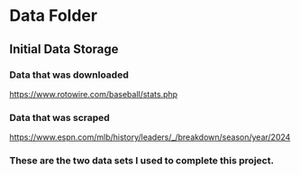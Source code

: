 # Data Folder

## Initial Data Storage

### Data that was downloaded

https://www.rotowire.com/baseball/stats.php

### Data that was scraped

https://www.espn.com/mlb/history/leaders/_/breakdown/season/year/2024

### These are the two data sets I used to complete this project.
